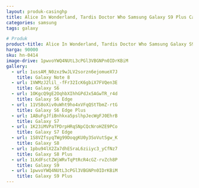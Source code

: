 ```yaml
---
layout: produk-casinghp
title: Alice In Wonderland, Tardis Doctor Who Samsung Galaxy S9 Plus Case
categories: samsung
tags: galaxy

# Produk
product-title: Alice In Wonderland, Tardis Doctor Who Samsung Galaxy S9 Plus Case
harga: 90000
sku: hn-0414
image-drive: 1pwvoYWQ4NUtL3cPGl3VBGNPn0IDrKBiM
gallery:
  - url: 1ussAM_N0zxz9wJLV2sorzn6ejomueX7J
    title: Galaxy Note 8
  - url: 1VWMzJ2lil_-fFr32IcK6gbiX7FVQen3E
    title: Galaxy S6
  - url: 1OKgcQ9gE2OqhbXIhhGPdJx5AGwTR_r4d
    title: Galaxy S6 Edge
  - url: 11VS8oXiv0uWht9ho4xVFqQStTbmZ-rtG
    title: Galaxy S6 Edge Plus
  - url: 1ABuFgJfiBnhkxa5pslhpJecWgFJ0EhrB
    title: Galaxy S7
  - url: 1K23iMVPaTPDrpHRqSNpCQcNroHZE9PCo
    title: Galaxy S7 Edge
  - url: 1S8VZfsyqTWg99DoqgKU0y3SoVutSgw_K
    title: Galaxy S8
  - url: 1pbu94lX2Za7dhESraL6ziiyc3_yCfNz7
    title: Galaxy S8 Plus
  - url: 1LKdFsctZWjWRvTqPtRcR4cGZ-rvZch8P
    title: Galaxy S9
  - url: 1pwvoYWQ4NUtL3cPGl3VBGNPn0IDrKBiM
    title: Galaxy S9 Plus
---
```

